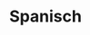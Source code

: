 ---
layout: page
title: Spanisch
permalink: /recipes/spanish/
has_children: true
parent: Recipes
---